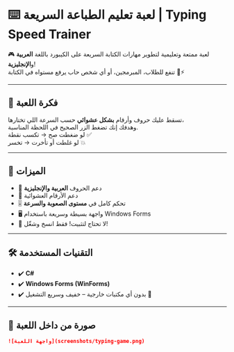 # ⌨️ لعبة تعليم الطباعة السريعة | Typing Speed Trainer

🎮 لعبة ممتعة وتعليمية لتطوير مهارات الكتابة السريعة على الكيبورد باللغة **العربية** و**الإنجليزية**!  
تنفع للطلاب، المبرمجين، أو أي شخص حاب يرفع مستواه في الكتابة 🧠⚡

---

## 📌 فكرة اللعبة

تسقط عليك حروف وأرقام **بشكل عشوائي** حسب السرعة اللي تختارها،  
وهدفك إنك تضغط الزر الصحيح في اللحظة المناسبة.  
لو ضغطت صح → تكسب نقطة ✅  
لو غلطت أو تأخرت → تخسر 💥

---

## 🧠 الميزات

- 💬 دعم الحروف **العربية والإنجليزية**
- 🧮 دعم الأرقام العشوائية
- 🎚️ تحكم كامل في **مستوى الصعوبة والسرعة**
- 🖥️ واجهة بسيطة وسريعة باستخدام Windows Forms
- 🚀 لا تحتاج لتثبيت! فقط انسخ وشغّل!

---

## 🛠️ التقنيات المستخدمة

- ✔️ **C#**
- ✔️ **Windows Forms (WinForms)**
- ✔️ بدون أي مكتبات خارجية – خفيف وسريع التشغيل 💨

---

## 📸 صورة من داخل اللعبة
```markdown
![واجهة اللعبة](screenshots/typing-game.png)
